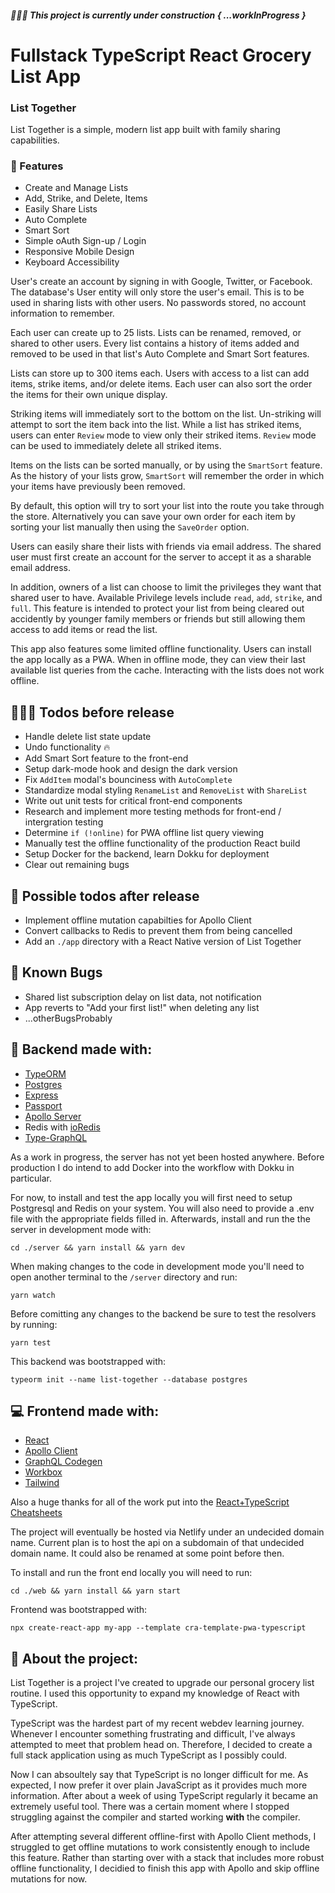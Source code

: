##### 🚧👷🚧 **This project is currently under construction { ...workInProgress }**

# Fullstack TypeScript React Grocery List App

### **List Together**

List Together is a simple, modern list app built with family sharing capabilities.

### **🚀 Features**

- Create and Manage Lists
- Add, Strike, and Delete, Items
- Easily Share Lists
- Auto Complete
- Smart Sort
- Simple oAuth Sign-up / Login
- Responsive Mobile Design
- Keyboard Accessibility

User's create an account by signing in with Google, Twitter, or Facebook. The database's User entity will only store the user's email. This is to be used in sharing lists with other users. No passwords stored, no account information to remember.

Each user can create up to 25 lists. Lists can be renamed, removed, or shared to other users. Every list contains a history of items added and removed to be used in that list's Auto Complete and Smart Sort features.

Lists can store up to 300 items each. Users with access to a list can add items, strike items, and/or delete items. Each user can also sort the order the items for their own unique display.

Striking items will immediately sort to the bottom on the list. Un-striking will attempt to sort the item back into the list. While a list has striked items, users can enter `Review` mode to view only their striked items. `Review` mode can be used to immediately delete all striked items.

Items on the lists can be sorted manually, or by using the `SmartSort` feature. As the history of your lists grow, `SmartSort` will remember the order in which your items have previously been removed.

By default, this option will try to sort your list into the route you take through the store. Alternatively you can save your own order for each item by sorting your list manually then using the `SaveOrder` option.

Users can easily share their lists with friends via email address. The shared user must first create an account for the server to accept it as a sharable email address.

In addition, owners of a list can choose to limit the privileges they want that shared user to have. Available Privilege levels include `read`, `add`, `strike`, and `full`. This feature is intended to protect your list from being cleared out accidently by younger family members or friends but still allowing them access to add items or read the list.

This app also features some limited offline functionality. Users can install the app locally as a PWA. When in offline mode, they can view their last available list queries from the cache. Interacting with the lists does not work offline.

## **👨🏿‍💻 Todos before release**

- Handle delete list state update
- Undo functionality 🔥
- Add Smart Sort feature to the front-end
- Setup dark-mode hook and design the dark version
- Fix `AddItem` modal's bounciness with `AutoComplete`
- Standardize modal styling `RenameList` and `RemoveList` with `ShareList`
- Write out unit tests for critical front-end components
- Research and implement more testing methods for front-end / intergration testing
- Determine `if (!online)` for PWA offline list query viewing
- Manually test the offline functionality of the production React build
- Setup Docker for the backend, learn Dokku for deployment
- Clear out remaining bugs

## **🤔 Possible todos after release**

- Implement offline mutation capabilties for Apollo Client
- Convert callbacks to Redis to prevent them from being cancelled
- Add an `./app` directory with a React Native version of List Together

## **🐞 Known Bugs**

- Shared list subscription delay on list data, not notification
- App reverts to "Add your first list!" when deleting any list
- ...otherBugsProbably

## **💽 Backend made with:**

- [TypeORM](https://github.com/typeorm/typeorm)
- [Postgres](https://github.com/postgres/postgres)
- [Express](https://github.com/expressjs/session)
- [Passport](https://github.com/jaredhanson/passport)
- [Apollo Server](https://github.com/apollographql/apollo-server)
- Redis with [ioRedis](https://github.com/luin/ioredis)
- [Type-GraphQL](https://github.com/MichalLytek/type-graphql)

As a work in progress, the server has not yet been hosted anywhere. Before production I do intend to add Docker into the workflow with Dokku in particular.

For now, to install and test the app locally you will first need to setup Postgresql and Redis on your system. You will also need to provide a .env file with the appropriate fields filled in. Afterwards, install and run the the server in development mode with:

```
cd ./server && yarn install && yarn dev
```

When making changes to the code in development mode you'll need to open another terminal to the `/server` directory and run:

```
yarn watch
```

Before comitting any changes to the backend be sure to test the resolvers by running:

```
yarn test
```

This backend was bootstrapped with:

```
typeorm init --name list-together --database postgres
```

## **💻 Frontend made with:**

- [React](https://github.com/facebook/react)
- [Apollo Client](https://github.com/apollographql/apollo-client)
- [GraphQL Codegen](https://github.com/dotansimha/graphql-code-generator)
- [Workbox](https://github.com/googlechrome/workbox)
- [Tailwind](https://github.com/tailwindlabs/tailwindcss)

Also a huge thanks for all of the work put into the [React+TypeScript Cheatsheets](https://github.com/typescript-cheatsheets/react)

The project will eventually be hosted via Netlify under an undecided domain name. Current plan is to host the api on a subdomain of that undecided domain name. It could also be renamed at some point before then.

To install and run the front end locally you will need to run:

```
cd ./web && yarn install && yarn start
```

Frontend was bootstrapped with:

```
npx create-react-app my-app --template cra-template-pwa-typescript
```

## **📖 About the project:**

List Together is a project I've created to upgrade our personal grocery list routine. I used this opportunity to expand my knowledge of React with TypeScript.

TypeScript was the hardest part of my recent webdev learning journey. Whenever I encounter something frustrating and difficult, I've always attempted to meet that problem head on. Therefore, I decided to create a full stack application using as much TypeScript as I possibly could.

Now I can absoultely say that TypeScript is no longer difficult for me. As expected, I now prefer it over plain JavaScript as it provides much more information. After about a week of using TypeScript regularly it became an extremely useful tool. There was a certain moment where I stopped struggling against the compiler and started working **with** the compiler.

After attempting several different offline-first with Apollo Client methods, I struggled to get offline mutations to work consistently enough to include this feature. Rather than starting over with a stack that includes more robust offline functionality, I decidied to finish this app with Apollo and skip offline mutations for now.
